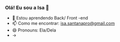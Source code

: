### Olá! Eu sou a Isa  👋



- 🌱 Estou aprendendo Back/ Front -end
- 📫 Como me encontrar: isa.santanapro@gmail.com
- 😄 Pronouns: Ela/Dela
- ->
